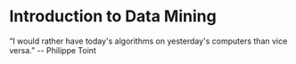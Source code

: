 # Introduction to Data Mining

“I would rather have today's algorithms on yesterday's computers than vice versa.” -- Philippe Toint
